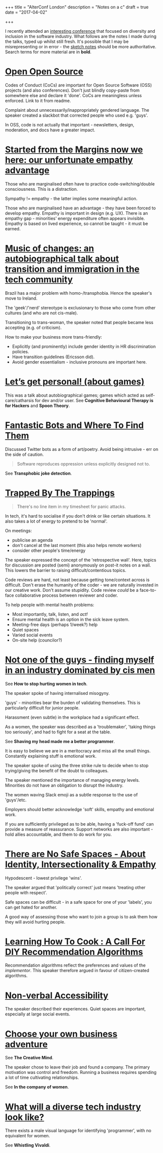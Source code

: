+++
title = "AlterConf London"
description = "Notes on a c"
draft = true
date = "2017-04-02"

+++

I recently attended an [interesting conference](https://alterconf.com/conferences/london-england) that focused on diversity and inclusion in the software industry. What follows are the notes I made during the talks, typed up whilst still fresh. It's possible that I may be misrepresenting or in error - the [sketch notes](https://twitter.com/search?f=tweets&vertical=default&q=%23sketchnote%20from%3Aherecomesjaycee%20since%3A2017-03-31%20until%3A2017-04-02&src=typd) should be more authoritative. Search terms for more material are in **bold**.

# [Open Open Source](https://alterconf.com/talks/open-open-source)

Codes of Conduct (CoCs) are important for Open Source Software (OSS) projects (and also conferences). Don't just blindly copy-paste from somewhere else and declare it 'done'. CoCs are meaningless unless enforced. Link to it from readme.

Complaint about unnecessarily/inappropriately gendered language. The speaker created a slackbot that corrected people who used e.g. 'guys'.

In OSS, code is not actually that important - newsletters, design, moderation, and docs have a greater impact.

# [Started from the Margins now we here: our unfortunate empathy advantage](https://alterconf.com/talks/started-margins-now-we-here-our-unfortunate-empathy-advantage)

Those who are marginalised often have to practice code-switching/double consciousness. This is a distraction.

Sympathy != empathy - the latter implies some meaningful action.

Those who are marginalised have an advantage - they have been forced to develop empathy. Empathy is important in design (e.g. UX). There is an empathy gap - minorities' energy expenditure often appears invisible. Empathy is based on lived experience, so cannot be taught - it must be earned.

# [Music of changes: an autobiographical talk about transition and immigration in the tech community](https://alterconf.com/talks/music-changes-autobiographical-talk-about-transition-and-immigration-tech-community)

Brazil has a major problem with homo-/transphobia. Hence the speaker's move to Ireland.

The 'geek'/'nerd' stereotype is exclusionary to those who come from other cultures (and who are not cis-male).

Transitioning to trans-woman, the speaker noted that people became less accepting (e.g. of criticism).

How to make your business more trans-friendly:

* Explicitly (and prominently) include gender identity in HR discrimination policies.
* Have transition guidelines (Ericsson did).
* Avoid gender essentialism - inclusive pronouns are important here.

# [Let’s get personal! (about games)](https://alterconf.com/talks/let%E2%80%99s-get-personal-about-games)

This was a talk about autobiographical games; games which acted as self-care/catharsis for dev and/or user. See **Cognitive Behavioural Therapy is for Hackers** and **Spoon Theory**.

# [Fantastic Bots and Where To Find Them](https://alterconf.com/talks/fantastic-bots-and-where-find-them)

Discussed Twitter bots as a form of art/poetry. Avoid being intrusive - err on the side of caution.

> Software reproduces oppression unless explicitly designed not to.
 
See **Transphobic joke detection**.

# [Trapped By The Trappings](https://alterconf.com/talks/trapped-trappings)

> There's no line item in my timesheet for panic attacks.

In tech, it's hard to socialise if you don't drink or like certain situations. It also takes a lot of energy to pretend to be 'normal'.

On meetings:

* publicise an agenda
* don't cancel at the last moment (this also helps remote workers)
* consider other people's time/energy

The speaker expressed the concept of the 'retrospective wall'. Here, topics for discussion are posted (semi) anonymously on post-it notes on a wall. This lowers the barrier to raising difficult/contentious topics.

Code reviews are hard, not least because getting tone/context across is difficult. Don't erase the humanity of the coder - we are naturally invested in our creative work. Don't assume stupidity. Code review _could_ be a face-to-face collaborative process between reviewer and coder.

To help people with mental health problems:

* Most importantly, talk, listen, and _act!_
* Ensure mental health is an option in the sick leave system.
* Meeting-free days (perhaps 1/week?) help
* Quiet spaces
* Varied social events
* On-site help (councilor?)

# [Not one of the guys - finding myself in an industry dominated by cis men](https://alterconf.com/talks/not-one-guys-finding-myself-industry-dominated-cis-men)

See **How to stop hurting women in tech**.

The speaker spoke of having internalised misogyny.

'guys' - minorities bear the burden of validating themselves. This is particularly difficult for junior people.

Harassment (even subtle) in the workplace had a significant effect.

As a women, the speaker was described as a 'troublemaker', 'taking things too seriously', and had to fight for a seat at the table.

See **Shaving my head made me a better programmer**.

It is easy to believe we are in a meritocracy and miss all the small things. Constantly explaining stuff is emotional work.

The speaker spoke of using the three strike rule to decide when to stop trying/giving the benefit of the doubt to colleagues.

The speaker mentioned the importance of managing energy levels. Minorities do not have an obligation to disrupt the industry.

The women waving Slack emoji as a subtle response to the use of 'guys'/etc.

Employers should better acknowledge 'soft' skills, empathy and emotional work.

If you are sufficiently privileged as to be able, having a 'fuck-off fund' can provide a measure of reassurance. Support networks are also important - hold allies accountable, and them to do work for you.

# [There are No Safe Spaces - About Identity, Intersectionality & Empathy](https://alterconf.com/talks/there-are-no-safe-spaces-about-identity-intersectionality-empathy)

Hypodescent - lowest privilege 'wins'.

The speaker argued that 'politically correct' just means 'treating other people with respect'.

Safe spaces can be difficult - in a safe space for one of your 'labels', you can get hated for another.

A good way of assessing those who want to join a group is to ask them how they will avoid hurting people.

# [Learning How To Cook : A Call For DIY Recommendation Algorithms](https://alterconf.com/talks/learning-how-cook-call-diy-recommendation-algorithms)

Recommendation algorithms reflect the preferences and values of the _implementor_. This speaker therefore argued in favour of citizen-created algorithms.

# [Non-verbal Accessibility](https://alterconf.com/talks/non-verbal-accessibility)

The speaker described their experiences. Quiet spaces are important, especially at large social events.

# [Choose your own business adventure](https://alterconf.com/talks/choose-your-own-business-adventure)

See **The Creative Mind**. 

The speaker chose to leave their job and found a company. The primary motivation was control and freedom. Running a business requires spending a lot of time cultivating relationships.

See **In the company of women**.

# [What will a diverse tech industry look like?](https://alterconf.com/talks/what-will-diverse-tech-industry-look)

There exists a male visual language for identifying 'programmer', with no equivalent for women.

See **Whistling Vivaldi**.

